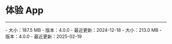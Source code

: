 # 体验 App

- - -


<CardGroup cols={2}>
<Card title="Android" href="https://artifact-demo.zego.im/GoEnjoy/GoEnjoy.apk" >
- 大小：187.5 MB
- 版本：4.0.0
- 最近更新：2024-12-18

<QRCode content="https://artifact-demo.zego.im/GoEnjoy/GoEnjoy.apk"/>
</Card>
<Card title="iOS"  href="https://apps.apple.com/cn/app/goenjoy/id1554247729">
- 大小：213.0 MB
- 版本：4.0.0
- 最近更新：2025-02-19

<QRCode content="https://apps.apple.com/cn/app/goenjoy/id1554247729" />
</Card>
</CardGroup>




<Content />

